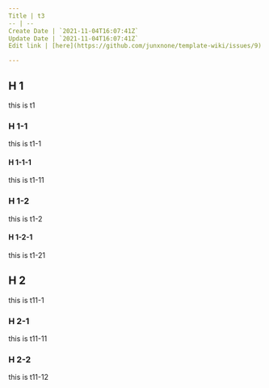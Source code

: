 ```yaml
---
Title | t3
-- | --
Create Date | `2021-11-04T16:07:41Z`
Update Date | `2021-11-04T16:07:41Z`
Edit link | [here](https://github.com/junxnone/template-wiki/issues/9)

---
```

## H 1
this is t1

### H 1-1
this is t1-1

#### H 1-1-1
this is t1-11

### H 1-2
this is t1-2

#### H 1-2-1
this is t1-21

## H 2
this is t11-1

### H 2-1
this is t11-11

### H 2-2
this is t11-12
